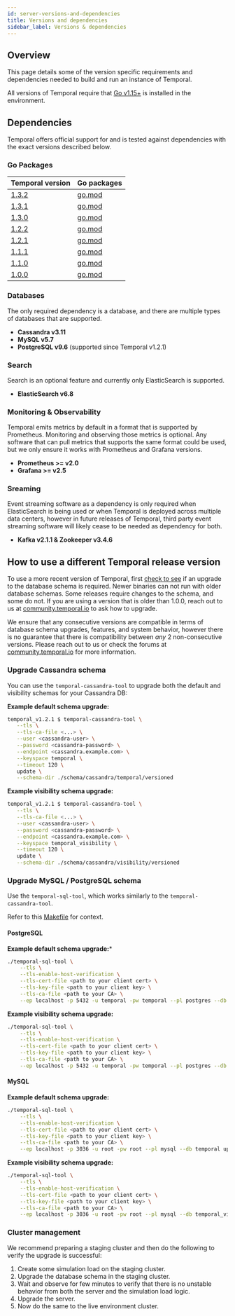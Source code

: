 ```yaml
---
id: server-versions-and-dependencies
title: Versions and dependencies
sidebar_label: Versions & dependencies
---
```


## Overview

This page details some of the version specific requirements and dependencies needed to build and run an instance of Temporal.

All versions of Temporal require that [Go v1.15+](https://golang.org/dl/) is installed in the environment.

## Dependencies

Temporal offers official support for and is tested against dependencies with the exact versions described below.

### Go Packages

| Temporal version | Go packages |
|------------------|-------------|
| [1.3.2](https://github.com/temporalio/temporal/tree/v1.3.2) | [go.mod](https://github.com/temporalio/temporal/blob/v1.3.2/go.mod) |
| [1.3.1](https://github.com/temporalio/temporal/tree/v1.3.1) | [go.mod](https://github.com/temporalio/temporal/blob/v1.3.1/go.mod) |
| [1.3.0](https://github.com/temporalio/temporal/tree/v1.3.0) | [go.mod](https://github.com/temporalio/temporal/blob/v1.3.0/go.mod) |
| [1.2.2](https://github.com/temporalio/temporal/tree/v1.2.2) | [go.mod](https://github.com/temporalio/temporal/blob/v1.2.2/go.mod) |
| [1.2.1](https://github.com/temporalio/temporal/tree/v1.2.1) | [go.mod](https://github.com/temporalio/temporal/blob/v1.2.1/go.mod) |
| [1.1.1](https://github.com/temporalio/temporal/tree/v1.1.1) | [go.mod](https://github.com/temporalio/temporal/blob/v1.1.1/go.mod) |
| [1.1.0](https://github.com/temporalio/temporal/tree/v1.1.0) | [go.mod](https://github.com/temporalio/temporal/blob/v1.1.0/go.mod) |
| [1.0.0](https://github.com/temporalio/temporal/tree/v1.0.0) | [go.mod](https://github.com/temporalio/temporal/blob/v1.0.0/go.mod) |

### Databases

The only required dependency is a database, and there are multiple types of databases that are supported.

- **Cassandra v3.11**
- **MySQL v5.7**
- **PostgreSQL v9.6** (supported since Temporal v1.2.1)

### Search

Search is an optional feature and currently only ElasticSearch is supported.

- **ElasticSearch v6.8**

### Monitoring & Observability

Temporal emits metrics by default in a format that is supported by Prometheus. Monitoring and observing those metrics is optional. Any software that can pull metrics that supports the same format could be used, but we only ensure it works with Prometheus and Grafana versions.

- **Prometheus >= v2.0**
- **Grafana >= v2.5**

### Sreaming

Event streaming software as a dependency is only required when ElasticSearch is being used or when Temporal is deployed across multiple data centers, however in future releases of Temporal, third party event streaming software will likely cease to be needed as dependency for both.

- **Kafka v2.1.1 & Zookeeper v3.4.6**

## How to use a different Temporal release version

To use a more recent version of Temporal, first [check to see](https://github.com/temporalio/temporal/releases) if an upgrade to the database schema is required. Newer binaries can not run with older database schemas. Some releases require changes to the schema, and some do not. If you are using a version that is older than 1.0.0, reach out to us at [community.temporal.io](http://community.temporal.io) to ask how to upgrade.

We ensure that any consecutive versions are compatible in terms of database schema upgrades, features, and system behavior, however there is no guarantee that there is compatibility between *any* 2 non-consecutive versions. Please reach out to us or check the forums at [community.temporal.io](http://community.temporal.io) for more information.

### Upgrade Cassandra schema

You can use the `temporal-cassandra-tool` to upgrade both the default and visibility schemas for your Cassandra DB:

**Example default schema upgrade:**

```bash
temporal_v1.2.1 $ temporal-cassandra-tool \
   --tls \
   --tls-ca-file <...> \
   --user <cassandra-user> \
   --password <cassandra-password> \
   --endpoint <cassandra.example.com> \
   --keyspace temporal \
   --timeout 120 \
   update \
   --schema-dir ./schema/cassandra/temporal/versioned

```

**Example visibility schema upgrade:**

```bash
temporal_v1.2.1 $ temporal-cassandra-tool \
   --tls \
   --tls-ca-file <...> \
   --user <cassandra-user> \
   --password <cassandra-password> \
   --endpoint <cassandra.example.com> \
   --keyspace temporal_visibility \
   --timeout 120 \
   update \
   --schema-dir ./schema/cassandra/visibility/versioned

```

### Upgrade MySQL / PostgreSQL schema

Use the `temporal-sql-tool`, which works similarly to the `temporal-cassandra-tool`.

Refer to this [Makefile](https://github.com/temporalio/temporal/blob/v1.3.2/Makefile#L367-L383) for context.

#### PostgreSQL

**Example default schema upgrade:***

```bash
./temporal-sql-tool \
	--tls \
	--tls-enable-host-verification \
	--tls-cert-file <path to your client cert> \
	--tls-key-file <path to your client key> \
	--tls-ca-file <path to your CA> \
	--ep localhost -p 5432 -u temporal -pw temporal --pl postgres --db temporal update-schema -d ./schema/postgresql/v96/temporal/versioned
```

**Example visibility schema upgrade:**

```bash
./temporal-sql-tool \
	--tls \
	--tls-enable-host-verification \
	--tls-cert-file <path to your client cert> \
	--tls-key-file <path to your client key> \
	--tls-ca-file <path to your CA> \
	--ep localhost -p 5432 -u temporal -pw temporal --pl postgres --db temporal_visibility update-schema -d ./schema/postgresql/v96/visibility/versioned
```

#### MySQL

**Example default schema upgrade:**

```bash
./temporal-sql-tool \
	--tls \
	--tls-enable-host-verification \
	--tls-cert-file <path to your client cert> \
	--tls-key-file <path to your client key> \
	--tls-ca-file <path to your CA> \
	--ep localhost -p 3036 -u root -pw root --pl mysql --db temporal update-schema -d ./schema/mysql/v57/temporal/versioned/
```

**Example visibility schema upgrade:**

```bash
./temporal-sql-tool \
	--tls \
	--tls-enable-host-verification \
	--tls-cert-file <path to your client cert> \
	--tls-key-file <path to your client key> \
	--tls-ca-file <path to your CA> \
	--ep localhost -p 3036 -u root -pw root --pl mysql --db temporal_visibility update-schema -d ./schema/mysql/v57/visibility/versioned/
```

### Cluster management

We recommend preparing a staging cluster and then do the following to verify the upgrade is successful:

1. Create some simulation load on the staging cluster.
2. Upgrade the database schema in the staging cluster.
3. Wait and observe for few minutes to verify that there is no unstable behavior from both the server and the simulation load logic.
4. Upgrade the server.
5. Now do the same to the live environment cluster.
